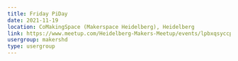 ```yaml
---
title: Friday PiDay
date: 2021-11-19
location: CoMakingSpace (Makerspace Heidelberg), Heidelberg
link: https://www.meetup.com/Heidelberg-Makers-Meetup/events/lpbxqsyccpbzb/
usergroup: makershd
type: usergroup
---
```


